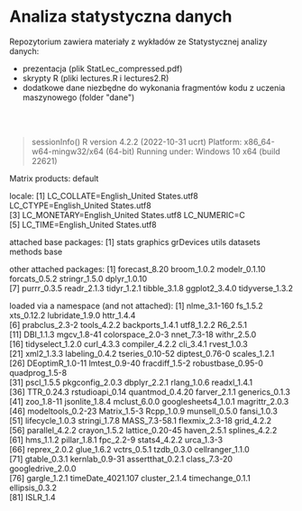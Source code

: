 # Analiza statystyczna danych
Repozytorium zawiera materiały z wykładów ze Statystycznej analizy danych:
- prezentacja (plik StatLec_compressed.pdf)
- skrypty R (pliki lectures.R i lectures2.R)
- dodatkowe dane niezbędne do wykonania fragmentów kodu z uczenia maszynowego (folder "dane")
<br>
<br>


> sessionInfo()
R version 4.2.2 (2022-10-31 ucrt)
Platform: x86_64-w64-mingw32/x64 (64-bit)
Running under: Windows 10 x64 (build 22621)

Matrix products: default

locale:
[1] LC_COLLATE=English_United States.utf8  LC_CTYPE=English_United States.utf8   
[3] LC_MONETARY=English_United States.utf8 LC_NUMERIC=C                          
[5] LC_TIME=English_United States.utf8    

attached base packages:
[1] stats     graphics  grDevices utils     datasets  methods   base     

other attached packages:
 [1] forecast_8.20   broom_1.0.2     modelr_0.1.10   forcats_0.5.2   stringr_1.5.0   dplyr_1.0.10   
 [7] purrr_0.3.5     readr_2.1.3     tidyr_1.2.1     tibble_3.1.8    ggplot2_3.4.0   tidyverse_1.3.2

loaded via a namespace (and not attached):
 [1] nlme_3.1-160        fs_1.5.2            xts_0.12.2          lubridate_1.9.0     httr_1.4.4         
 [6] prabclus_2.3-2      tools_4.2.2         backports_1.4.1     utf8_1.2.2          R6_2.5.1           
[11] DBI_1.1.3           mgcv_1.8-41         colorspace_2.0-3    nnet_7.3-18         withr_2.5.0        
[16] tidyselect_1.2.0    curl_4.3.3          compiler_4.2.2      cli_3.4.1           rvest_1.0.3        
[21] xml2_1.3.3          labeling_0.4.2      tseries_0.10-52     diptest_0.76-0      scales_1.2.1       
[26] DEoptimR_1.0-11     lmtest_0.9-40       fracdiff_1.5-2      robustbase_0.95-0   quadprog_1.5-8     
[31] pscl_1.5.5          pkgconfig_2.0.3     dbplyr_2.2.1        rlang_1.0.6         readxl_1.4.1       
[36] TTR_0.24.3          rstudioapi_0.14     quantmod_0.4.20     farver_2.1.1        generics_0.1.3     
[41] zoo_1.8-11          jsonlite_1.8.4      mclust_6.0.0        googlesheets4_1.0.1 magrittr_2.0.3     
[46] modeltools_0.2-23   Matrix_1.5-3        Rcpp_1.0.9          munsell_0.5.0       fansi_1.0.3        
[51] lifecycle_1.0.3     stringi_1.7.8       MASS_7.3-58.1       flexmix_2.3-18      grid_4.2.2         
[56] parallel_4.2.2      crayon_1.5.2        lattice_0.20-45     haven_2.5.1         splines_4.2.2      
[61] hms_1.1.2           pillar_1.8.1        fpc_2.2-9           stats4_4.2.2        urca_1.3-3         
[66] reprex_2.0.2        glue_1.6.2          vctrs_0.5.1         tzdb_0.3.0          cellranger_1.1.0   
[71] gtable_0.3.1        kernlab_0.9-31      assertthat_0.2.1    class_7.3-20        googledrive_2.0.0  
[76] gargle_1.2.1        timeDate_4021.107   cluster_2.1.4       timechange_0.1.1    ellipsis_0.3.2     
[81] ISLR_1.4           

